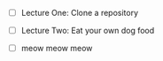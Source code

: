 - [ ] Lecture One: Clone a repository
- [ ] Lecture Two: Eat your own dog food
- [ ] meow meow meow

